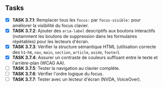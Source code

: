 ## Tasks

- [x] **TASK 3.7.1**: Remplacer tous les `focus:` par `focus-visible:` pour améliorer la visibilité du focus clavier.
- [x] **TASK 3.7.2**: Ajouter des `aria-label` descriptifs aux boutons interactifs (notamment les boutons de suppression dans les formulaires répétables) pour les lecteurs d'écran.
- [x] **TASK 3.7.3**: Vérifier la structure sémantique HTML (utilisation correcte des `h1`-`h6`, `nav`, `main`, `section`, `article`, `aside`, `footer`).
- [x] **TASK 3.7.4**: Assurer un contraste de couleurs suffisant entre le texte et l'arrière-plan (WCAG AA).
- [ ] **TASK 3.7.5**: Tester la navigation au clavier complète.
- [ ] **TASK 3.7.6**: Vérifier l'ordre logique du focus.
- [ ] **TASK 3.7.7**: Tester avec un lecteur d'écran (NVDA, VoiceOver). 